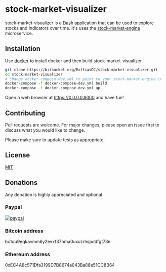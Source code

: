 # stock-market-visualizer

stock-market-visualizer is a [Dash](https://dash.plotly.com/) application that can be used to explore stocks and indicators over time. It's uses the [stock-market-engine](https://bitbucket.org/MattiasDC/stock-market-engine.git) microservice.

## Installation

Use [docker](https://www.docker.com/) to install docker and then build stock-market-visualizer.

```bash
git clone https://bitbucket.org/MattiasDC/stock-market-visualizer.git
cd stock-market-visualizer
# change docker-compose-dev.yml to point to your stock-market-engine image
docker-compose -f docker-compose-dev.yml build
docker-compose -f docker-compose-dev.yml up
```

Open a web browser at https://0.0.0.0:8000 and have fun!

## Contributing
Pull requests are welcome. For major changes, please open an issue first to discuss what you would like to change.

Please make sure to update tests as appropriate.

## License
[MIT](https://choosealicense.com/licenses/mit/)

## Donations
Any donation is highly appreciated and optional

### Paypal
[![paypal](https://www.paypalobjects.com/en_US/i/btn/btn_donateCC_LG.gif)](https://www.paypal.com/cgi-bin/webscr?cmd=_s-xclick&hosted_button_id=BCY3MB2C845WJ)

### Bitcoin address
bc1qu9eqkavmm6y2evxf37hma0uxuzrhspddfgt73e

### Ethereum address
0xEC4A8c571Dfa3199D7B8674a043Ba88e51CC8B64